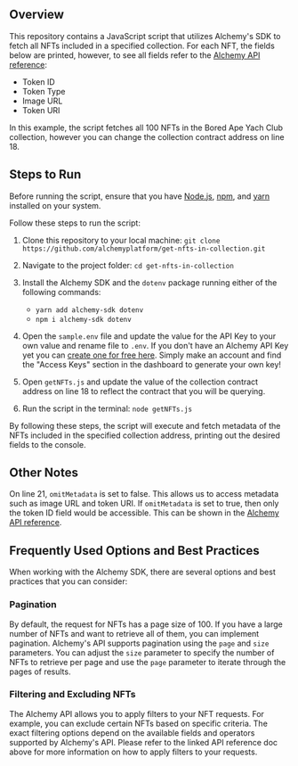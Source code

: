 ## Overview
This repository contains a JavaScript script that utilizes Alchemy's SDK to fetch all NFTs included in a specified collection. For each NFT, the fields below are printed, however, to see all fields refer to the [Alchemy API reference](https://docs.alchemy.com/reference/getnftsforcollection):

- Token ID
- Token Type
- Image URL
- Token URI

In this example, the script fetches all 100 NFTs in the Bored Ape Yach Club collection, however you can change the collection contract address on line 18.

## Steps to Run

Before running the script, ensure that you have [Node.js](https://docs.npmjs.com/downloading-and-installing-node-js-and-npm), [npm](https://docs.npmjs.com/downloading-and-installing-node-js-and-npm), and [yarn](https://classic.yarnpkg.com/lang/en/docs/install/#mac-stable) installed on your system. 

Follow these steps to run the script:

1. Clone this repository to your local machine:
`git clone https://github.com/alchemyplatform/get-nfts-in-collection.git`


2. Navigate to the project folder: `cd get-nfts-in-collection`


3. Install the Alchemy SDK and the `dotenv` package running either of the following commands:
   - `yarn add alchemy-sdk dotenv`
   - `npm i alchemy-sdk dotenv`
  
4. Open the `sample.env` file and update the value for the API Key to your own value and rename file to `.env`. If you don't have an Alchemy API Key yet you can [create one for free here](https://alchemy.com/?a=starter-code). Simply make an account and find the "Access Keys" section in the dashboard to generate your own key!

5. Open `getNFTs.js` and update the value of the collection contract address on line 18 to reflect the contract that you will be querying. 

6. Run the script in the terminal: `node getNFTs.js`


By following these steps, the script will execute and fetch metadata of the NFTs included in the specified collection address, printing out the desired fields to the console.

## Other Notes 
On line 21, `omitMetadata` is set to false. This allows us to access metadata such as image URL and token URI. If `omitMetadata` is set to true, then only the token ID field would be accessible. This can be shown in the [Alchemy API reference](https://docs.alchemy.com/reference/getnftsforcollection).

## Frequently Used Options and Best Practices
When working with the Alchemy SDK, there are several options and best practices that you can consider:

### Pagination
By default, the request for NFTs has a page size of 100. If you have a large number of NFTs and want to retrieve all of them, you can implement pagination. Alchemy's API supports pagination using the `page` and `size` parameters. You can adjust the `size` parameter to specify the number of NFTs to retrieve per page and use the `page` parameter to iterate through the pages of results.

### Filtering and Excluding NFTs
The Alchemy API allows you to apply filters to your NFT requests. For example, you can exclude certain NFTs based on specific criteria. The exact filtering options depend on the available fields and operators supported by Alchemy's API. Please refer to the linked API reference doc above for more information on how to apply filters to your requests.
